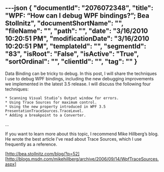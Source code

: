 ---json
{
  "documentId": "2076072348",
  "title": "WPF: “How can I debug WPF bindings?”; Bea Stollnitz",
  "documentShortName": "",
  "fileName": "",
  "path": "",
  "date": "3/16/2010 10:20:51 PM",
  "modificationDate": "3/16/2010 10:20:51 PM",
  "templateId": "",
  "segmentId": "83",
  "isRoot": "False",
  "isActive": "True",
  "sortOrdinal": "",
  "clientId": "",
  "tag": ""
}
---

Data Binding can be tricky to debug. In this post, I will share the techniques I use to debug WPF bindings, including the new debugging improvements we implemented in the latest 3.5 release. I will discuss the following four techniques:

    * Scanning Visual Studio’s Output window for errors.
    * Using Trace Sources for maximum control.
    * Using the new property introduced in WPF 3.5 PresentationTraceSources.TraceLevel.
    * Adding a breakpoint to a Converter.

…

If you want to learn more about this topic, I recommend Mike Hillberg’s blog. He wrote the best article I’ve read about Trace Sources, which I use frequently as a reference.

[http://bea.stollnitz.com/blog/?p=52]
[http://blogs.msdn.com/mikehillberg/archive/2006/09/14/WpfTraceSources.aspx]
